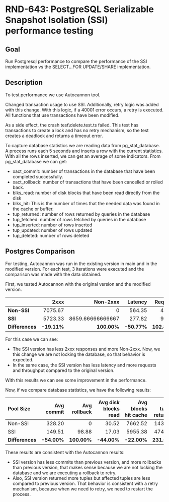 # RND-643: PostgreSQL Serializable Snapshot Isolation (SSI) performance testing

## Goal

Run Postgresql performance to compare the performance of the SSI implementation vs the SELECT...FOR UPDATE/SHARE implementation.

## Description

To test performance we use Autocannon tool.

Changed transaction usage to use SSI. Additionally, retry logic was added with this change. With this logic, if a 40001 error occurs, a retry is executed. All functions that use transactions have been modified.

As a side effect, the crash test\delete.test.ts failed. This test has transactions to create a lock and has no retry mechanism, so the test creates a deadlock and returns a timeout error.

To capture database statistics we are reading data from pg_stat_database. A process runs each 5 seconds and inserts a row with the current statistics. With all the rows inserted, we can get an average of some indicators. From pg_stat_database we can get:

- xact_commit: number of transactions in the database that have been completed successfully.
- xact_rollback: number of transactions that have been cancelled or rolled back.
- blks_read: number of disk blocks that have been read directly from the disk
- blks_hit: This is the number of times that the needed data was found in the cache or buffer.
- tup_returned: number of rows returned by queries in the database
- tup_fetched: number of rows fetched by queries in the database
- tup_inserted: number of rows inserted
- tup_updated: number of rows updated
- tup_deleted: number of rows deleted

## Postgres Comparison

For testing, Autocannon was run in the existing version in main and in the modified version. For each test, 3 iterations were executed and the comparison was made with the data obtained.

First, we tested Autocannon with the original version and the modified version.

||2xxx|Non-2xxx|Latency|Request|Throughput
| :--- | ---: | ---: | ---: | ---: | ---: |
**Non-SSI**|7075.67|0|564.35|44.51|15532.14
**SSI**|5723.33|8659.66666666667|277.82|90.28|28020.23
**Differences**|**-19.11%**|**100.00%**|**-50.77%**|**102.83%**|**80.40%**

For this case we can see:

- The SSI version has less 2xxx responses and more Non-2xxx. Now, we this change we are not locking the database, so that behavior is expected.
- In the same case, the SSI version has less latency and more requests and throughput compared to the original version.

With this results we can see some improvement in the performance.

Now, if we compare database statistics, we have the following results:

|Pool Size | Avg commit | Avg rollback | Avg disk blocks read | Avg blocks hit cache | Avg tuples returned | Avg tuples fetched | Avg tuples_inserted | Avg tuples updated | Avg tuples deleted |
| :--- | ---: | ---: | ---: | ---: | ---: | ---: | ---: | ---: | ---: |
Non-SSI|328.20|0|30.52|7662.52|1432.53|788.24|327.96|73.20|281.24
SSI|149.51|98.88|17.03|5955.38|4748.24|445.19|151.52|46.46|153.13
|**Differences**|**-54.00%**|**100.00%**|**-44.00%**|**-22.00%**|**231.00%**|**-44.00%**|**-54.00%**|**-37.00%**|**-46.00%**

These results are consistent with the Autocannon results:

- SSI version has less commits than previous version, and more rollbacks than previous version, that makes sense because we are not locking the database and we are executing a rollback to retry.
- Also, SSI version returned more tuples but affected tuples are less compared to previous version. That behavior is consistent with a retry mechanism, because when we need to retry, we need to restart the process.
